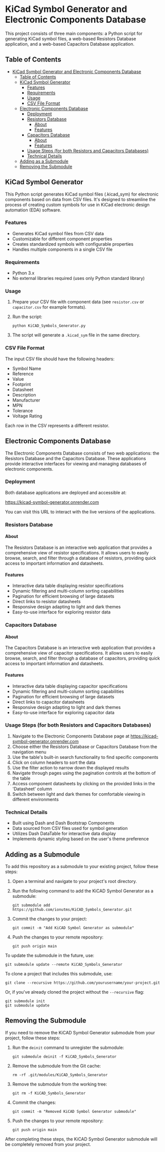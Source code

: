 # KiCad Symbol Generator and Electronic Components Database

This project consists of three main components: a Python script for generating KiCad symbol files, a web-based Resistors Database application, and a web-based Capacitors Database application.

## Table of Contents
- [KiCad Symbol Generator and Electronic Components Database](#kicad-symbol-generator-and-electronic-components-database)
  - [Table of Contents](#table-of-contents)
  - [KiCad Symbol Generator](#kicad-symbol-generator)
    - [Features](#features)
    - [Requirements](#requirements)
    - [Usage](#usage)
    - [CSV File Format](#csv-file-format)
  - [Electronic Components Database](#electronic-components-database)
    - [Deployment](#deployment)
    - [Resistors Database](#resistors-database)
      - [About](#about)
      - [Features](#features-1)
    - [Capacitors Database](#capacitors-database)
      - [About](#about-1)
      - [Features](#features-2)
    - [Usage Steps (for both Resistors and Capacitors Databases)](#usage-steps-for-both-resistors-and-capacitors-databases)
    - [Technical Details](#technical-details)
  - [Adding as a Submodule](#adding-as-a-submodule)
  - [Removing the Submodule](#removing-the-submodule)

## KiCad Symbol Generator

This Python script generates KiCad symbol files (.kicad_sym) for electronic components based on data from CSV files. It's designed to streamline the process of creating custom symbols for use in KiCad electronic design automation (EDA) software.

### Features

- Generates KiCad symbol files from CSV data
- Customizable for different component properties
- Creates standardized symbols with configurable properties
- Handles multiple components in a single CSV file

### Requirements

- Python 3.x
- No external libraries required (uses only Python standard library)

### Usage

1. Prepare your CSV file with component data (see `resistor.csv` or `capacitor.csv` for example formats).
2. Run the script:

   ```
   python KiCAD_Symbols_Generator.py
   ```

3. The script will generate a `.kicad_sym` file in the same directory.

### CSV File Format

The input CSV file should have the following headers:

- Symbol Name
- Reference
- Value
- Footprint
- Datasheet
- Description
- Manufacturer
- MPN
- Tolerance
- Voltage Rating

Each row in the CSV represents a different resistor.

## Electronic Components Database

The Electronic Components Database consists of two web applications: the Resistors Database and the Capacitors Database. These applications provide interactive interfaces for viewing and managing databases of electronic components.

### Deployment

Both database applications are deployed and accessible at:

https://kicad-symbol-generator.onrender.com

You can visit this URL to interact with the live versions of the applications.

### Resistors Database

#### About

The Resistors Database is an interactive web application that provides a comprehensive view of resistor specifications. It allows users to easily browse, search, and filter through a database of resistors, providing quick access to important information and datasheets.

#### Features

- Interactive data table displaying resistor specifications
- Dynamic filtering and multi-column sorting capabilities
- Pagination for efficient browsing of large datasets
- Direct links to resistor datasheets
- Responsive design adapting to light and dark themes
- Easy-to-use interface for exploring resistor data

### Capacitors Database

#### About

The Capacitors Database is an interactive web application that provides a comprehensive view of capacitor specifications. It allows users to easily browse, search, and filter through a database of capacitors, providing quick access to important information and datasheets.

#### Features

- Interactive data table displaying capacitor specifications
- Dynamic filtering and multi-column sorting capabilities
- Pagination for efficient browsing of large datasets
- Direct links to capacitor datasheets
- Responsive design adapting to light and dark themes
- Easy-to-use interface for exploring capacitor data

### Usage Steps (for both Resistors and Capacitors Databases)

1. Navigate to the Electronic Components Database page at https://kicad-symbol-generator.onrender.com
2. Choose either the Resistors Database or Capacitors Database from the navigation menu
3. Use the table's built-in search functionality to find specific components
4. Click on column headers to sort the data
5. Use the filter action to narrow down the displayed results
6. Navigate through pages using the pagination controls at the bottom of the table
7. Access component datasheets by clicking on the provided links in the 'Datasheet' column
8. Switch between light and dark themes for comfortable viewing in different environments

### Technical Details

- Built using Dash and Dash Bootstrap Components
- Data sourced from CSV files used for symbol generation
- Utilizes Dash DataTable for interactive data display
- Implements dynamic styling based on the user's theme preference

## Adding as a Submodule

To add this repository as a submodule to your existing project, follow these steps:

1. Open a terminal and navigate to your project's root directory.
2. Run the following command to add the KiCAD Symbol Generator as a submodule:

   ```
   git submodule add https://github.com/ionutms/KiCAD_Symbols_Generator.git
   ```

3. Commit the changes to your project:

   ```
   git commit -m "Add KiCAD Symbol Generator as submodule"
   ```

4. Push the changes to your remote repository:

   ```
   git push origin main
   ```

To update the submodule in the future, use:

```
git submodule update --remote KiCAD_Symbols_Generator
```

To clone a project that includes this submodule, use:

```
git clone --recursive https://github.com/yourusername/your-project.git
```

Or, if you've already cloned the project without the `--recursive` flag:

```
git submodule init
git submodule update
```

## Removing the Submodule

If you need to remove the KiCAD Symbol Generator submodule from your project, follow these steps:

1. Run the `deinit` command to unregister the submodule:

   ```
   git submodule deinit -f KiCAD_Symbols_Generator
   ```

2. Remove the submodule from the Git cache:

   ```
   rm -rf .git/modules/KiCAD_Symbols_Generator
   ```

3. Remove the submodule from the working tree:

   ```
   git rm -f KiCAD_Symbols_Generator
   ```

4. Commit the changes:

   ```
   git commit -m "Removed KiCAD Symbol Generator submodule"
   ```

5. Push the changes to your remote repository:

   ```
   git push origin main
   ```

After completing these steps, the KiCAD Symbol Generator submodule will be completely removed from your project.
